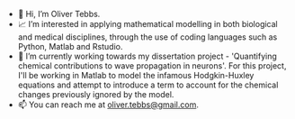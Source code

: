 - 👋 Hi, I’m Oliver Tebbs.
- 📈 I’m interested in applying mathematical modelling in both biological and medical disciplines, through the use of coding languages such as Python, Matlab and Rstudio.
- 🌱 I’m currently working towards my dissertation project - 'Quantifying chemical contributions to wave propagation in neurons'. For this project, I'll be working in
Matlab to model the infamous Hodgkin-Huxley equations and attempt to introduce a term to account for the chemical changes previously ignored by the model.
- 📫 You can reach me at oliver.tebbs@gmail.com.

<!---
ogt201/ogt201 is a ✨ special ✨ repository because its `README.md` (this file) appears on your GitHub profile.
You can click the Preview link to take a look at your changes.
--->
